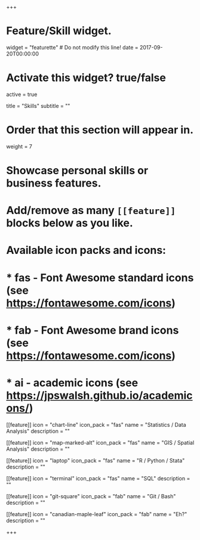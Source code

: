 +++
# Feature/Skill widget.
widget = "featurette"  # Do not modify this line!
date = 2017-09-20T00:00:00

# Activate this widget? true/false
active = true

title = "Skills"
subtitle = ""

# Order that this section will appear in.
weight = 7

# Showcase personal skills or business features.
#
# Add/remove as many `[[feature]]` blocks below as you like.
#
# Available icon packs and icons:
# * fas - Font Awesome standard icons (see https://fontawesome.com/icons)
# * fab - Font Awesome brand icons (see https://fontawesome.com/icons)
# * ai - academic icons (see https://jpswalsh.github.io/academicons/)

[[feature]]
  icon = "chart-line"
  icon_pack = "fas"
  name = "Statistics / Data Analysis"
  description = ""  

[[feature]]
  icon = "map-marked-alt"
  icon_pack = "fas"
  name = "GIS / Spatial Analysis"
  description = ""

[[feature]]
  icon = "laptop"
  icon_pack = "fas"
  name = "R / Python / Stata"
  description = ""

[[feature]]
  icon = "terminal"
  icon_pack = "fas"
  name = "SQL"
  description = ""

[[feature]]
  icon = "git-square"
  icon_pack = "fab"
  name = "Git / Bash"
  description = ""

[[feature]]
  icon = "canadian-maple-leaf"
  icon_pack = "fab"
  name = "Eh?"
  description = ""
  
+++

